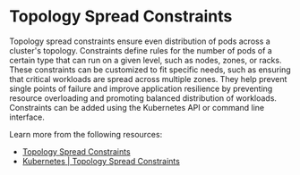 # Topology Spread Constraints

Topology spread constraints ensure even distribution of pods across a cluster's topology. Constraints define rules for the number of pods of a certain type that can run on a given level, such as nodes, zones, or racks. These constraints can be customized to fit specific needs, such as ensuring that critical workloads are spread across multiple zones. They help prevent single points of failure and improve application resilience by preventing resource overloading and promoting balanced distribution of workloads. Constraints can be added using the Kubernetes API or command line interface.

Learn more from the following resources:

- [Topology Spread Constraints](https://kubernetes.io/docs/concepts/scheduling-eviction/topology-spread-constraints/)
- [Kubernetes | Topology Spread Constraints](https://www.youtube.com/watch?v=joRrWJ6bwvE)
